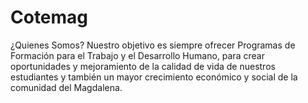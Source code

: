 # Cotemag
¿Quienes Somos?  Nuestro objetivo es siempre ofrecer Programas de Formación para el Trabajo y el Desarrollo Humano, para crear oportunidades y mejoramiento de la calidad de vida de nuestros estudiantes y también un mayor crecimiento económico y social de la comunidad del Magdalena.
